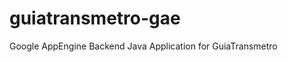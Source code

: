guiatransmetro-gae
==================

Google AppEngine Backend Java Application for GuiaTransmetro
